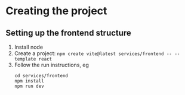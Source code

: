 # Creating the project

## Setting up the frontend structure
1. Install node
2. Create a project: `npm create vite@latest services/frontend -- --template react`
3. Follow the run instructions, eg
    ```
    cd services/frontend
    npm install
    npm run dev
    ```